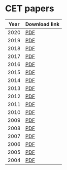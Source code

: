 # CET papers 
|Year|Download link|
|-|-|
|2020|[PDF](https://github.com/KaveriBridge/CET/raw/main/maths/kcet-2020-mathematics.pdf)|
|2019|[PDF](https://github.com/KaveriBridge/CET/raw/main/maths/kcet-2019-mathematics.pdf)|
|2018|[PDF](https://github.com/KaveriBridge/CET/raw/main/maths/kcet-2018-mathematics.pdf)|
|2017|[PDF](https://github.com/KaveriBridge/CET/raw/main/maths/kcet-2017-mathematics.pdf)|
|2016|[PDF](https://github.com/KaveriBridge/CET/raw/main/maths/kcet-2016-mathematics.pdf)|
|2015|[PDF](https://github.com/KaveriBridge/CET/raw/main/maths/kcet-2015-mathematics.pdf)|
|2014|[PDF](https://github.com/KaveriBridge/CET/raw/main/maths/kcet-2014-mathematics.pdf)|
|2013|[PDF](https://github.com/KaveriBridge/CET/raw/main/maths/kcet-2013-mathematics.pdf)|
|2012|[PDF](https://github.com/KaveriBridge/CET/raw/main/maths/kcet-2012-mathematics.pdf)|
|2011|[PDF](https://github.com/KaveriBridge/CET/raw/main/maths/kcet-2011-mathematics.pdf)|
|2010|[PDF](https://github.com/KaveriBridge/CET/raw/main/maths/kcet-2010-mathematics.pdf)|
|2009|[PDF](https://github.com/KaveriBridge/CET/raw/main/maths/kcet-2009-mathematics.pdf)|
|2008|[PDF](https://github.com/KaveriBridge/CET/raw/main/maths/kcet-2008-mathematics.pdf)|
|2007|[PDF](https://github.com/KaveriBridge/CET/raw/main/maths/kcet-2007-mathematics.pdf)|
|2006|[PDF](https://github.com/KaveriBridge/CET/raw/main/maths/kcet-2006-mathematics.pdf)|
|2005|[PDF](https://github.com/KaveriBridge/CET/raw/main/maths/kcet-2005-mathematics.pdf)|
|2004|[PDF](https://github.com/KaveriBridge/CET/raw/main/maths/kcet-2004-mathematics.pdf)|
